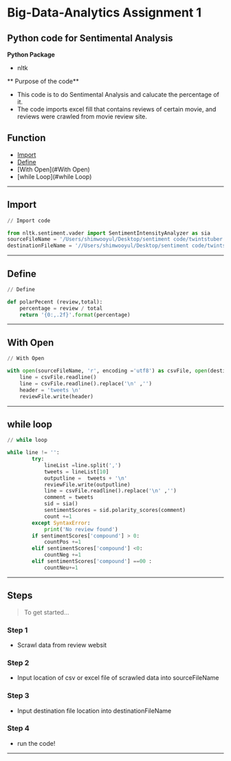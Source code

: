 # Big-Data-Analytics Assignment 1 
## Python code for Sentimental Analysis


**Python Package**
- nltk

** Purpose of the code**
- This code is to do Sentimental Analysis and calucate the percentage of it. 
- The code imports excel fill that contains reviews of certain movie, and reviews were crawled from movie review site. 

## Function 

- [Import](#Import)
- [Define](#Define)
- [With Open](#With Open)
- [while Loop](#while Loop)


---

## Import

```python
// Import code

from nltk.sentiment.vader import SentimentIntensityAnalyzer as sia
sourceFileName = '/Users/shimwooyul/Desktop/sentiment code/twintstuber.csv'
destinationFileName = '//Users/shimwooyul/Desktop/sentiment code/twintstuber2.csv'
```

---

## Define

```python
// Define

def polarPecent (review,total):
    percentage = review / total
    return '{0:,.2f}'.format(percentage)
```

---

## With Open

```python
// With Open

with open(sourceFileName, 'r', encoding ='utf8') as csvFile, open(destinationFileName, 'w', encoding = 'utf8') as reviewFile:
    line = csvFile.readline()
    line = csvFile.readline().replace('\n' ,'') 
    header = 'tweets \n'
    reviewFile.write(header)
```

---


## while loop

```python
// while loop

while line != '':
        try:
            lineList =line.split(',')
            tweets = lineList[10]
            outputline =  tweets + '\n'
            reviewFile.write(outputline)
            line = csvFile.readline().replace('\n' ,'')
            comment = tweets
            sid = sia()
            sentimentScores = sid.polarity_scores(comment)
            count +=1
        except SyntaxError: 
            print('No review found')
        if sentimentScores['compound'] > 0:
            countPos +=1
        elif sentimentScores['compound'] <0:
            countNeg +=1
        elif sentimentScores['compound'] ==00 :
            countNeu+=1
```

---


## Steps

> To get started...

### Step 1

- Scrawl data from review websit

### Step 2

- Input location of csv or excel file of scrawled data into sourceFileName

### Step 3

- Input destination file location into destinationFileName 

### Step 4

- run the code!
---
